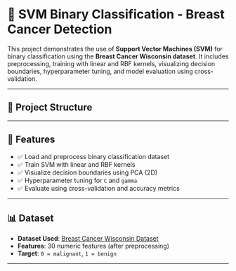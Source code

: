 # 🧠 SVM Binary Classification - Breast Cancer Detection

This project demonstrates the use of **Support Vector Machines (SVM)** for binary classification using the **Breast Cancer Wisconsin dataset**. It includes preprocessing, training with linear and RBF kernels, visualizing decision boundaries, hyperparameter tuning, and model evaluation using cross-validation.

---

## 📂 Project Structure


---

## 📌 Features

- ✅ Load and preprocess binary classification dataset
- ✅ Train SVM with linear and RBF kernels
- ✅ Visualize decision boundaries using PCA (2D)
- ✅ Hyperparameter tuning for `C` and `gamma`
- ✅ Evaluate using cross-validation and accuracy metrics

---

## 📊 Dataset

- **Dataset Used**: [Breast Cancer Wisconsin Dataset](https://scikit-learn.org/stable/modules/generated/sklearn.datasets.load_breast_cancer.html)  
- **Features**: 30 numeric features (after preprocessing)
- **Target**: `0 = malignant`, `1 = benign`

---

